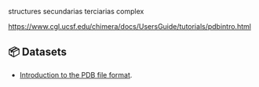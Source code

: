 

[](https://github.com/chaitjo/geometric-rna-design/tree/main/tutorial#-datasets)
structures secundarias 
terciarias 
complex

https://www.cgl.ucsf.edu/chimera/docs/UsersGuide/tutorials/pdbintro.html

## 📦 Datasets

- [Introduction to the PDB file format](https://www.cgl.ucsf.edu/chimera/docs/UsersGuide/tutorials/pdbintro.html).
